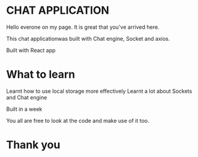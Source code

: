 # CHAT APPLICATION

Hello everone on my page. It is great that you've arrived here.

This chat applicationwas built with Chat engine, Socket and axios.

Built with React app 


# What to learn

Learnt how to use local storage  more effectively 
Learnt a lot about Sockets and Chat engine 

Built in a week 

You all are free to look at the code and make use of it too. 

# Thank you
